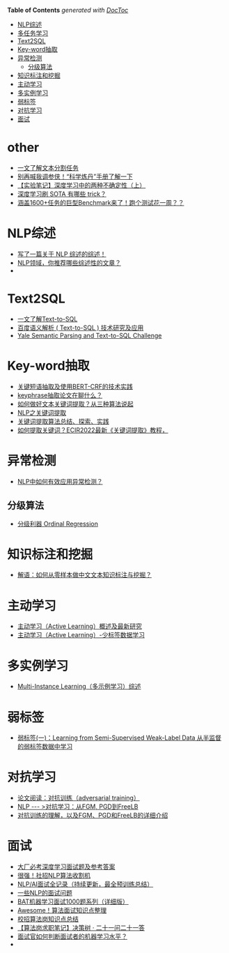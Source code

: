 <!-- START doctoc generated TOC please keep comment here to allow auto update -->
<!-- DON'T EDIT THIS SECTION, INSTEAD RE-RUN doctoc TO UPDATE -->
**Table of Contents**  *generated with [DocToc](https://github.com/thlorenz/doctoc)*

- [NLP综述](#nlp%E7%BB%BC%E8%BF%B0)
- [多任务学习](#%E5%A4%9A%E4%BB%BB%E5%8A%A1%E5%AD%A6%E4%B9%A0)
- [Text2SQL](#text2sql)
- [Key-word抽取](#key-word%E6%8A%BD%E5%8F%96)
- [异常检测](#%E5%BC%82%E5%B8%B8%E6%A3%80%E6%B5%8B)
  - [分级算法](#%E5%88%86%E7%BA%A7%E7%AE%97%E6%B3%95)
- [知识标注和挖掘](#%E7%9F%A5%E8%AF%86%E6%A0%87%E6%B3%A8%E5%92%8C%E6%8C%96%E6%8E%98)
- [主动学习](#%E4%B8%BB%E5%8A%A8%E5%AD%A6%E4%B9%A0)
- [多实例学习](#%E5%A4%9A%E5%AE%9E%E4%BE%8B%E5%AD%A6%E4%B9%A0)
- [弱标签](#%E5%BC%B1%E6%A0%87%E7%AD%BE)
- [对抗学习](#%E5%AF%B9%E6%8A%97%E5%AD%A6%E4%B9%A0)
- [面试](#%E9%9D%A2%E8%AF%95)

<!-- END doctoc generated TOC please keep comment here to allow auto update -->


# other
- [一文了解文本分割任务](https://mp.weixin.qq.com/s/tNWIr-ZL3Ovp7ECbOSLQVA)
- [别再喊我调参侠！“科学炼丹”手册了解一下](https://mp.weixin.qq.com/s?__biz=MzI4MDYzNzg4Mw==&mid=2247509654&idx=4&sn=83cf21a691fcbda2d23da2f90a0cc74a&chksm=ebb79e42dcc017547e0ff74d5b5dadd47093bbe6f4ea88df4eef8f1fa53f3f9e84de8a7381ef&mpshare=1&scene=24&srcid=0914xItIxeUi2WeFKSnHnUiD&sharer_sharetime=1600086256417&sharer_shareid=9d627645afe156ff11b0a8519d982bcd&exportkey=Axr3KraCcLF9CvokUxRUIqo%3D&pass_ticket=FVXzVd6yWxG%2B0cVb1fBXuMn3sRqbaPHr1VXt2A%2BQ1R%2FpI%2Fpfv01eV0arVDwW0wda&wx_header=0#rd)
- [【实验笔记】深度学习中的两种不确定性（上）](https://zhuanlan.zhihu.com/p/56986840)
- [深度学习刷 SOTA 有哪些 trick？](https://mp.weixin.qq.com/s/E5NTSHk73W-cqCbWLtZbLQ)
- [涵盖1600+任务的巨型Benchmark来了！跑个测试花一周？？](https://mp.weixin.qq.com/s/fg9bylclTe0oiPlk3rQkSA)

# NLP综述
- [写了一篇关于 NLP 综述的综述！](https://mp.weixin.qq.com/s/1wFVGErO3kVabnQpoMR3dw)
- [NLP领域，你推荐哪些综述性的文章？](https://www.zhihu.com/question/355125622/answer/1143360427)
- 


# Text2SQL
- [一文了解Text-to-SQL](https://mp.weixin.qq.com/s/ismEI-YpgT_DxCsKKCoudg)
- [百度语义解析 ( Text-to-SQL ) 技术研究及应用](https://mp.weixin.qq.com/s/kTkOKHo-CUhVU9ro57-DMg)
- [Yale Semantic Parsing and Text-to-SQL Challenge](https://yale-lily.github.io/spider)


# Key-word抽取
- [关键短语抽取及使用BERT-CRF的技术实践](https://zhuanlan.zhihu.com/p/148502336)
- [keyphrase抽取论文在聊什么？](https://mp.weixin.qq.com/s/FmH4rIe_kRpiQOsR3K4EMA)
- [如何做好文本关键词提取？从三种算法说起](https://www.jiqizhixin.com/articles/2018-11-14-17)
- [NLP之关键词提取](https://blog.csdn.net/qq_38923076/article/details/81630442)
- [关键词提取算法总结、探索、实践](https://zhuanlan.zhihu.com/p/354871225)
- [如何提取关键词？ECIR2022最新《关键词提取》教程，](https://mp.weixin.qq.com/s/9yOpuyZZc9Z9rgyRGJa4IQ)

# 异常检测

- [NLP中如何有效应用异常检测？](https://mp.weixin.qq.com/s?__biz=MzU5MzcwODE3OQ==&mid=2247485640&idx=1&sn=c80531ec5d23018a4b09fdb9d7bdf03e&chksm=fe0d1d34c97a94225f23cfd13c38dfb78df2e7c4503c2dc3b3e5c61bd40e1f1b61ed2763b3fb&mpshare=1&scene=24&srcid=11034CdQP7mFH07da843qb8o&sharer_sharetime=1635951375525&sharer_shareid=9d627645afe156ff11b0a8519d982bcd&exportkey=A5ArF6B%2F3lWcxfMpk4PqPug%3D&pass_ticket=X1hVh%2FzYha2Fa9G%2FZWK0bpCofPY07lt8BPBNyjf1xUWYljT%2Bk%2F9q5rZ%2F%2B4bWWFme&wx_header=0#rd)

## 分级算法
- [分级利器 Ordinal Regression](https://mp.weixin.qq.com/s/xhy9SE6lS-kfNWxmp2ftlw)


# 知识标注和挖掘
- [解语：如何从零样本做中文文本知识标注与挖掘？](https://zhuanlan.zhihu.com/p/511748431)


# 主动学习
- [主动学习（Active Learning）概述及最新研究](https://mp.weixin.qq.com/s/QJBDyXCfFi7fE0uFxNejfw)
- [主动学习（Active Learning）-少标签数据学习](https://zhuanlan.zhihu.com/p/79764678)


# 多实例学习
- [Multi-Instance Learning（多示例学习）综述](https://zhuanlan.zhihu.com/p/299819082)


# 弱标签
- [弱标签(一)：Learning from Semi-Supervised Weak-Label Data 从半监督的弱标签数据中学习](https://blog.csdn.net/weixin_43436958/article/details/105725825)


# 对抗学习
- [论文阅读：对抗训练（adversarial training）](https://zhuanlan.zhihu.com/p/104040055)
- [NLP --- >对抗学习：从FGM, PGD到FreeLB](https://blog.csdn.net/chencas/article/details/103551852/)
- [对抗训练的理解，以及FGM、PGD和FreeLB的详细介绍](https://blog.csdn.net/weixin_41712499/article/details/110878322)
  

# 面试
- [大厂必考深度学习面试题及参考答案](https://mp.weixin.qq.com/s/ceMHsPgtt1FI4nbIDiSWuw)
- [很强！社招NLP算法收割机](https://mp.weixin.qq.com/s/gTwWw2OVTk1-ZzS6M0qDOw)
- [NLP/AI面试全记录（持续更新，最全预训练总结）](https://zhuanlan.zhihu.com/p/57153934)
- [一些NLP的面试问题](https://blog.csdn.net/weixin_42137700/article/details/104406354)
- [BAT机器学习面试1000题系列（详细版）](https://blog.csdn.net/weixin_40355324/article/details/80426952)
- [Awesome！算法面试知识点整理](https://mp.weixin.qq.com/s?__biz=MzIxMzkwNjM2NQ==&mid=2247491958&idx=2&sn=8b2c6eb5bdc33879e1172e9dfaf9dcbf&chksm=97ad07a4a0da8eb238d31641bdbe66515f41cd9c87a4fcbd113a54a0087a445322c8e30bd4b6&mpshare=1&scene=24&srcid=0527Ky3q8qMbqB6tKKxsiGjC&sharer_sharetime=1622905854803&sharer_shareid=9d627645afe156ff11b0a8519d982bcd&exportkey=A%2B9BUQQev5mKA2i0obevafE%3D&pass_ticket=ahSCjZBnxTVe3IcKWMxBQVeAXXap9Se8HXejNWF3PIlQHiDsRH5Yr1%2FzLdG%2FTkZA&wx_header=0#rd)
- [校招算法岗知识点总结](https://mp.weixin.qq.com/s/lNvu_0PIKyXhKTN_R1lh3g)
- [【算法岗求职笔记】决策树 · 二十一问二十一答](https://mp.weixin.qq.com/s/sJRKMXi3p72YhNKIuAPi5Q)
- [面试官如何判断面试者的机器学习水平？](https://mp.weixin.qq.com/s/lY4U99uGYmbNb9Oh9Sd-lw)
- 

  